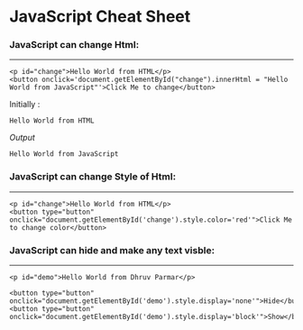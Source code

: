 # JavaScript Cheat Sheet

### JavaScript can change Html:
---

```
<p id="change">Hello World from HTML</p>
<button onclick='document.getElementById("change").innerHtml = "Hello World from JavaScript"'>Click Me to change</button>
```
Initially :
```
Hello World from HTML 
```
*Output*
```
Hello World from JavaScript
```

### JavaScript can change Style of Html:
---

```
<p id="change">Hello World from HTML</p>
<button type="button" onclick="document.getElementById('change').style.color='red'">Click Me to change color</button>
```

### JavaScript can hide and make any text visble:
---

```
<p id="demo">Hello World from Dhruv Parmar</p>

<button type="button" onclick="document.getElementById('demo').style.display='none'">Hide</button>
<button type="button" onclick="document.getElementById('demo').style.display='block'">Show</button>
```
